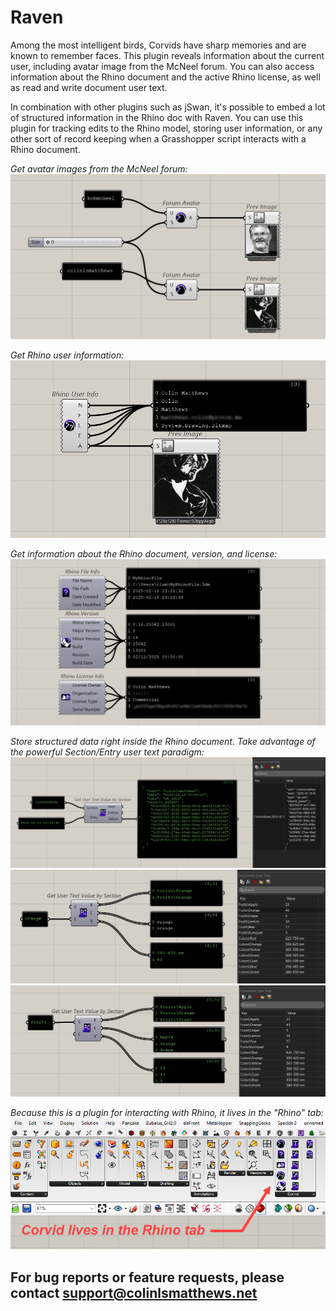 # Raven
Among the most intelligent birds, Corvids have sharp memories and are known to remember faces. This plugin reveals information about the current user, including avatar image from the McNeel forum. You can also access information about the Rhino document and the active Rhino license, as well as read and write document user text.

In combination with other plugins such as jSwan, it's possible to embed a lot of structured information in the Rhino doc with Raven. You can use this plugin for tracking edits to the Rhino model, storing user information, or any other sort of record keeping when a Grasshopper script interacts with a Rhino document.

*Get avatar images from the McNeel forum:*
![Avatar](Corvid/Resources/food4rhino/corvid_avatar.png)

*Get Rhino user information:*
![User info](Corvid/Resources/food4rhino/corvid_userinfo.png)

*Get information about the Rhino document, version, and license:*
![File info](Corvid/Resources/food4rhino/corvid_fileinfo.png)

*Store structured data right inside the Rhino document. Take advantage of the powerful Section/Entry user text paradigm:*
![Embedded json](Corvid/Resources/food4rhino/corvid_json.png)
![section1](Corvid/Resources/food4rhino/corvid_section1.png)
![section2](Corvid/Resources/food4rhino/corvid_section2.png)

*Because this is a plugin for interacting with Rhino, it lives in the "Rhino" tab:*
![Rhino tab](Corvid/Resources/food4rhino/corvid_tab.png)


## For bug reports or feature requests, please contact [support@colinlsmatthews.net](mailto:support@colinlsmatthews.net)
